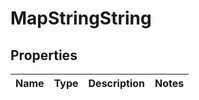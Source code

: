 # MapStringString

## Properties
Name | Type | Description | Notes
------------ | ------------- | ------------- | -------------

